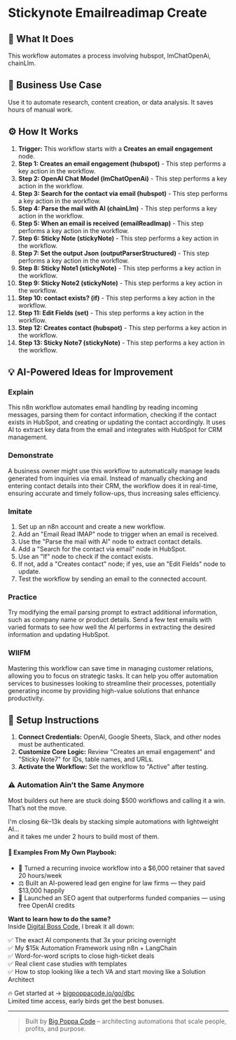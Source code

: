 # Stickynote Emailreadimap Create

## 🚀 What It Does
This workflow automates a process involving hubspot, lmChatOpenAi, chainLlm.

## 💼 Business Use Case
Use it to automate research, content creation, or data analysis. It saves hours of manual work.

## ⚙️ How It Works
1.  **Trigger:** This workflow starts with a **Creates an email engagement** node.
2. **Step 1: Creates an email engagement (hubspot)** - This step performs a key action in the workflow.
3. **Step 2: OpenAI Chat Model (lmChatOpenAi)** - This step performs a key action in the workflow.
4. **Step 3: Search for the contact via email (hubspot)** - This step performs a key action in the workflow.
5. **Step 4: Parse the mail with AI (chainLlm)** - This step performs a key action in the workflow.
6. **Step 5: When an email is received (emailReadImap)** - This step performs a key action in the workflow.
7. **Step 6: Sticky Note (stickyNote)** - This step performs a key action in the workflow.
8. **Step 7: Set the output Json (outputParserStructured)** - This step performs a key action in the workflow.
9. **Step 8: Sticky Note1 (stickyNote)** - This step performs a key action in the workflow.
10. **Step 9: Sticky Note2 (stickyNote)** - This step performs a key action in the workflow.
11. **Step 10: contact exists? (if)** - This step performs a key action in the workflow.
12. **Step 11: Edit Fields (set)** - This step performs a key action in the workflow.
13. **Step 12: Creates contact (hubspot)** - This step performs a key action in the workflow.
14. **Step 13: Sticky Note7 (stickyNote)** - This step performs a key action in the workflow.

## 💡 AI-Powered Ideas for Improvement
### Explain
This n8n workflow automates email handling by reading incoming messages, parsing them for contact information, checking if the contact exists in HubSpot, and creating or updating the contact accordingly. It uses AI to extract key data from the email and integrates with HubSpot for CRM management.

### Demonstrate
A business owner might use this workflow to automatically manage leads generated from inquiries via email. Instead of manually checking and entering contact details into their CRM, the workflow does it in real-time, ensuring accurate and timely follow-ups, thus increasing sales efficiency.

### Imitate
1. Set up an n8n account and create a new workflow.
2. Add an "Email Read IMAP" node to trigger when an email is received.
3. Use the "Parse the mail with AI" node to extract contact details.
4. Add a "Search for the contact via email" node in HubSpot.
5. Use an "If" node to check if the contact exists.
6. If not, add a "Creates contact" node; if yes, use an "Edit Fields" node to update.
7. Test the workflow by sending an email to the connected account.

### Practice
Try modifying the email parsing prompt to extract additional information, such as company name or product details. Send a few test emails with varied formats to see how well the AI performs in extracting the desired information and updating HubSpot.

### WIIFM
Mastering this workflow can save time in managing customer relations, allowing you to focus on strategic tasks. It can help you offer automation services to businesses looking to streamline their processes, potentially generating income by providing high-value solutions that enhance productivity.

## 🔧 Setup Instructions
1. **Connect Credentials:** OpenAI, Google Sheets, Slack, and other nodes must be authenticated.
2. **Customize Core Logic:** Review "Creates an email engagement" and "Sticky Note7" for IDs, table names, and URLs.
3. **Activate the Workflow:** Set the workflow to "Active" after testing.

### ⚠️ Automation Ain’t the Same Anymore

Most builders out here are stuck doing $500 workflows and calling it a win.  
That’s not the move.  

I'm closing $6k–$13k deals by stacking simple automations with lightweight AI...  
and it takes me under 2 hours to build most of them.

#### 🧠 Examples From My Own Playbook:
- 🔁 Turned a recurring invoice workflow into a $6,000 retainer that saved 20 hours/week  
- ⚖️ Built an AI-powered lead gen engine for law firms — they paid $13,000 happily  
- 🚀 Launched an SEO agent that outperforms funded companies — using free OpenAI credits  

**Want to learn how to do the same?**  
Inside [Digital Boss Code](https://bigpoppacode.io/go/dbc), I break it all down:

✅ The exact AI components that 3x your pricing overnight  
✅ My $15k Automation Framework using n8n + LangChain  
✅ Word-for-word scripts to close high-ticket deals  
✅ Real client case studies with templates  
✅ How to stop looking like a tech VA and start moving like a Solution Architect  

🔥 Get started at → [bigpoppacode.io/go/dbc](https://bigpoppacode.io/go/dbc)  
Limited time access, early birds get the best bonuses.

---
> Built by [Big Poppa Code](https://bigpoppacode.io) – architecting automations that scale people, profits, and purpose.
